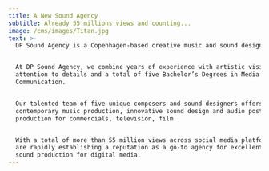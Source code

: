 ```yaml
---
title: A New Sound Agency
subtitle: Already 55 millions views and counting...
image: /cms/images/Titan.jpg
text: >-
  DP Sound Agency is a Copenhagen-based creative music and sound design agency.


  At DP Sound Agency, we combine years of experience with artistic vision,
  attention to details and a total of five Bachelor’s Degrees in Media Sonic
  Communication.


  Our talented team of five unique composers and sound designers offers
  contemporary music production, innovative sound design and audio post
  production for commercials, television, film.


  With a total of more than 55 million views across social media platforms, we
  are rapidly establishing a reputation as a go-to agency for excellent quality
  sound production for digital media.
---
```





































































